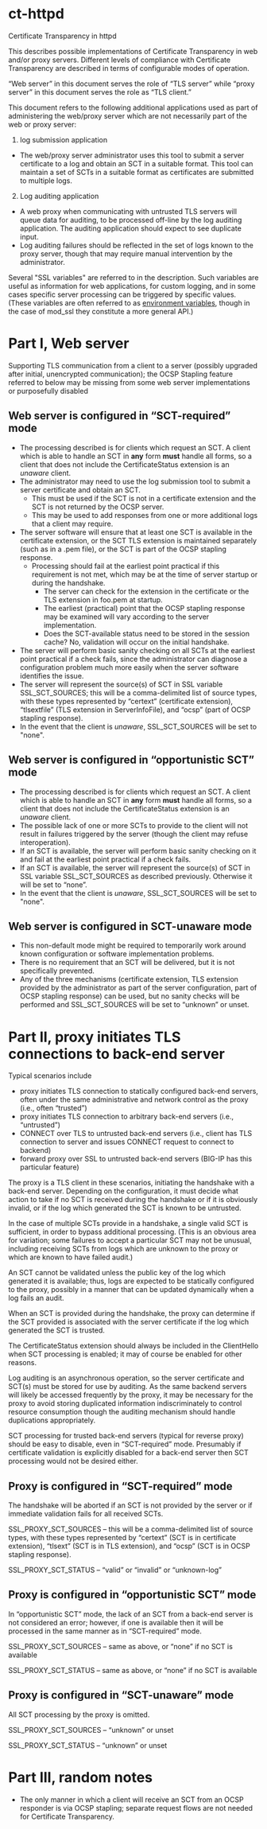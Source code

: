 ct-httpd
========

Certificate Transparency in httpd

This describes possible implementations of Certificate Transparency in web and/or proxy servers.  Different levels of compliance with Certificate Transparency are described in terms of configurable modes of operation. 

“Web server” in this document serves the role of “TLS server” while “proxy server” in this document serves the role as “TLS client.” 

This document refers to the following additional applications used as part of administering the web/proxy server which are not necessarily part of the web or proxy server:

1. log submission application
  * The web/proxy server administrator uses this tool to submit a server certificate to a log and obtain an SCT in a suitable format.  This tool can maintain a set of SCTs in a suitable format as certificates are submitted to multiple logs. 
2. Log auditing application
  * A web proxy when communicating with untrusted TLS servers will queue data for auditing, to be processed off-line by the log auditing application.  The auditing application should expect to see duplicate input.
  * Log auditing failures should be reflected in the set of logs known to the proxy server, though that may require manual intervention by the administrator. 

Several "SSL variables" are referred to in the description.  Such variables are useful as information for web applications, for custom logging, and in some cases specific server processing can be triggered by specific values.  (These variables are often referred to as [environment variables](http://httpd.apache.org/docs/2.4/mod/mod_ssl.html#envvars), though in the case of mod_ssl they constitute a more general API.)

# Part I, Web server 

Supporting TLS communication from a client to a server (possibly upgraded after initial, unencrypted communication); the OCSP Stapling feature referred to below may be missing from some web server implementations or purposefully disabled 

## Web server is configured in “SCT-required” mode 

* The processing described is for clients which request an SCT.  A client which is able to handle an SCT in **any** form **must** handle all forms, so a client that does not include the CertificateStatus extension is an *unaware* client.
* The administrator may need to use the log submission tool to submit a server certificate and obtain an SCT. 
  * This must be used if the SCT is not in a certificate extension and the SCT is not returned by the OCSP server. 
  * This may be used to add responses from one or more additional logs that a client may require. 
* The server software will ensure that at least one SCT is available in the certificate extension, or the SCT TLS extension is maintained separately (such as in a .pem file), or the SCT is part of the OCSP stapling response. 
  * Processing should fail at the earliest point practical if this requirement is not met, which may be at the time of server startup or during the handshake. 
    * The server can check for the extension in the certificate or the TLS extension in foo.pem at startup. 
    * The earliest (practical) point that the OCSP stapling response may be examined will vary according to the server implementation. 
    * Does the SCT-available status need to be stored in the session cache?  No, validation will occur on the initial handshake. 
* The server will perform basic sanity checking on all SCTs at the earliest point practical if a check fails, since the administrator can diagnose a configuration problem much more easily when the server software identifies the issue. 
* The server will represent the source(s) of SCT in SSL variable SSL_SCT_SOURCES; this will be a comma-delimited list of source types, with these types represented by “certext” (certificate extension), “tlsextfile” (TLS extension in ServerInfoFile), and “ocsp” (part of OCSP stapling response).
 * In the event that the client is *unaware*, SSL_SCT_SOURCES will be set to "none".

## Web server is configured in “opportunistic SCT” mode 

* The processing described is for clients which request an SCT.  A client which is able to handle an SCT in **any** form **must** handle all forms, so a client that does not include the CertificateStatus extension is an *unaware* client.
* The possible lack of one or more SCTs to provide to the client will not result in failures triggered by the server (though the client may refuse interoperation). 
* If an SCT is available, the server will perform basic sanity checking on it and fail at the earliest point practical if a check fails. 
* If an SCT is available, the server will represent the source(s) of SCT in SSL variable SSL_SCT_SOURCES as described previously.  Otherwise it will be set to “none”. 
 * In the event that the client is *unaware*, SSL_SCT_SOURCES will be set to "none".

## Web server is configured in SCT-unaware mode 

* This non-default mode might be required to temporarily work around known configuration or software implementation problems. 
* There is no requirement that an SCT will be delivered, but it is not specifically prevented. 
* Any of the three mechanisms (certificate extension, TLS extension provided by the administrator as part of the server configuration, part of OCSP stapling response) can be used, but no sanity checks will be performed and SSL_SCT_SOURCES will be set to “unknown” or unset. 

# Part II, proxy initiates TLS connections to back-end server 

Typical scenarios include 

* proxy initiates TLS connection to statically configured back-end servers, often under the same administrative and network control as the proxy (i.e., often “trusted”) 
* proxy initiates TLS connection to arbitrary back-end servers (i.e., “untrusted”) 
* CONNECT over TLS to untrusted back-end servers (i.e., client has TLS  connection to server and issues CONNECT request to connect to backend) 
* forward proxy over SSL to untrusted back-end servers (BIG-IP has this particular feature) 

The proxy is a TLS client in these scenarios, initiating the handshake with a back-end server.  Depending on the configuration, it must decide what action to take if no SCT is received during the handshake or if it is obviously invalid, or if the log which generated the SCT is known to be untrusted. 

In the case of multiple SCTs provide in a handshake, a single valid SCT is sufficient, in order to bypass additional processing.  (This is an obvious area for variation; some failures to accept a particular SCT may not be unusual, including receiving SCTs from logs which are unknown to the proxy or which are known to have failed audit.) 

An SCT cannot be validated unless the public key of the log which generated it is available; thus, logs are expected to be statically configured to the proxy, possibly in a manner that can be updated dynamically when a log fails an audit. 

When an SCT is provided during the handshake, the proxy can determine if the SCT provided is associated with the server certificate if the log which generated the SCT is trusted. 

The CertificateStatus extension should always be included in the ClientHello when SCT processing is enabled; it may of course be enabled for other reasons. 

Log auditing is an asynchronous operation, so the server certificate and SCT(s) must be stored for use by auditing. As the same backend servers will likely be accessed frequently by the proxy, it may be necessary for the proxy to avoid storing duplicated information indiscriminately to control resource consumption though the auditing mechanism should handle duplications appropriately.

SCT processing for trusted back-end servers (typical for reverse proxy) should be easy to disable, even in “SCT-required” mode.  Presumably if certificate validation is explicitly disabled for a back-end server then SCT processing would not be desired either. 

## Proxy is configured in “SCT-required” mode 

The handshake will be aborted if an SCT is not provided by the server or if immediate validation fails for all received SCTs. 

SSL_PROXY_SCT_SOURCES – this will be a comma-delimited list of source types, with these types represented by “certext” (SCT is in certificate extension), “tlsext” (SCT is in TLS extension), and “ocsp” (SCT is in OCSP stapling response). 

SSL_PROXY_SCT_STATUS – “valid” or “invalid” or “unknown-log” 

## Proxy is configured in “opportunistic SCT” mode 

In “opportunistic SCT” mode, the lack of an SCT from a back-end server is not considered an error; however, if one is available then it will be processed in the same manner as in “SCT-required” mode. 

SSL_PROXY_SCT_SOURCES – same as above, or “none” if no SCT is available 

SSL_PROXY_SCT_STATUS – same as above, or “none” if no SCT is available 

## Proxy is configured in “SCT-unaware” mode 

All SCT processing by the proxy is omitted. 

SSL_PROXY_SCT_SOURCES – “unknown” or unset

SSL_PROXY_SCT_STATUS – “unknown” or unset 

# Part III, random notes

* The only manner in which a client will receive an SCT from an OCSP responder is via OCSP stapling; separate request flows are not needed for Certificate Transparency.
